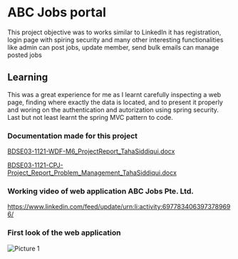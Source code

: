 # ABC Jobs portal
 This project objective was to works similar to LinkedIn it has registration, login page with spiring security and many other interesting functionalities like admin can post jobs, update member, send bulk emails can manage posted jobs
 
 ## Learning
This was a great experience for me as I learnt carefully inspecting a web page, finding where exactly the data is located, and to present it properly and woring on the authentication and autorization using spring security.
Last but not least learnt the spring MVC pattern to code.

### Documentation made for this project
[BDSE03-1121-WDF-M6_ProjectReport_TahaSiddiqui.docx](https://github.com/tahasiddiquiii/ABC-Jobs-portal/files/9597976/BDSE03-1121-WDF-M6_ProjectReport_TahaSiddiqui.docx)

 [BDSE03-1121-CPJ-Project_Report_Problem_Management_TahaSiddiqui.docx](https://github.com/tahasiddiquiii/ABC-Jobs-portal/files/9597991/BDSE03-1121-CPJ-Project_Report_Problem_Management_TahaSiddiqui.docx)

 ### Working video of web application ABC Jobs Pte. Ltd.
 https://www.linkedin.com/feed/update/urn:li:activity:6977834063973789696/

 ### First look of the web application

![Picture 1](https://user-images.githubusercontent.com/95746746/190965189-6e9720d4-190e-4160-9037-0abec1725d6f.png)

